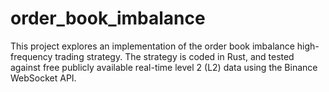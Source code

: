 # order_book_imbalance
This project explores an implementation of the order book imbalance high-frequency trading strategy. The strategy is coded in Rust, and tested against free publicly available real-time level 2 (L2) data using the Binance WebSocket API. 